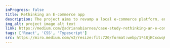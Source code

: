```yaml
---
inProgress: false
title: Rethinking an E-commerce app
description: The project aims to revamp a local e-commerce platform, enhancing its usability and interface design. By engaging with stakeholders and conducting benchmarking and market research, the goal is to understand the user journey better and implement improvements that make the shopping experience more intuitive and enjoyable, thereby increasing user satisfaction and loyalty.
img_alt: project image alt text
link: https://medium.com/@adrianabiarnes/case-study-rethinking-an-e-commerce-4861d2347561
tags: ['React', 'CSS', 'Typescript']
src: https://miro.medium.com/v2/resize:fit:720/format:webp/1*48jKCxcwqKWRCTaVIOtMaA.jpeg
---
```

